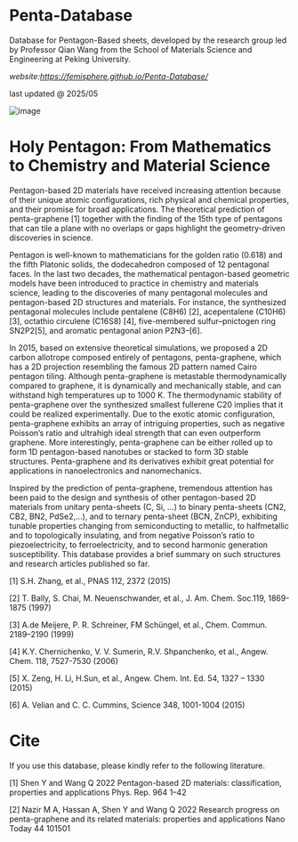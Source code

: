 # Penta-Database
Database for Pentagon-Based sheets,  developed by the research group led by Professor Qian Wang from the School of Materials Science and Engineering at Peking University.

_website:https://femisphere.github.io/Penta-Database/_

last updated @ 2025/05 

![image](https://github.com/user-attachments/assets/be1be052-a36c-4777-b369-1961b444fb01)


# Holy Pentagon: From Mathematics to Chemistry and Material Science

  Pentagon-based 2D materials have received increasing attention because of their unique atomic configurations, rich physical and chemical properties, and their promise for broad applications. The theoretical prediction of penta-graphene [1] together with the finding of the 15th type of pentagons that can tile a plane with no overlaps or gaps highlight the geometry-driven discoveries in science.

  Pentagon is well-known to mathematicians for the golden ratio (0.618) and the fifth Platonic solids, the dodecahedron composed of 12 pentagonal faces. In the last two decades, the mathematical pentagon-based geometric models have been introduced to practice in chemistry and materials science, leading to the discoveries of many pentagonal molecules and pentagon-based 2D structures and materials. For instance, the synthesized pentagonal molecules include pentalene (C8H6) [2], acepentalene (C10H6) [3], octathio circulene (C16S8) [4], five-membered sulfur–pnictogen ring SN2P2[5], and aromatic pentagonal anion P2N3–[6].

  In 2015, based on extensive theoretical simulations, we proposed a 2D carbon allotrope composed entirely of pentagons, penta-graphene, which has a 2D projection resembling the famous 2D pattern named Cairo pentagon tiling. Although penta-graphene is metastable thermodynamically compared to graphene, it is dynamically and mechanically stable, and can withstand high temperatures up to 1000 K. The thermodynamic stability of penta-graphene over the synthesized smallest fullerene C20 implies that it could be realized experimentally. Due to the exotic atomic configuration, penta-graphene exhibits an array of intriguing properties, such as negative Poisson’s ratio and ultrahigh ideal strength that can even outperform graphene. More interestingly, penta-graphene can be either rolled up to form 1D pentagon-based nanotubes or stacked to form 3D stable structures. Penta-graphene and its derivatives exhibit great potential for applications in nanoelectronics and nanomechanics.

  Inspired by the prediction of penta-graphene, tremendous attention has been paid to the design and synthesis of other pentagon-based 2D materials from unitary penta-sheets (C, Si, …) to binary penta-sheets (CN2, CB2, BN2, PdSe2,…), and to ternary penta-sheet (BCN, ZnCP), exhibiting tunable properties changing from semiconducting to metallic, to halfmetallic and to topologically insulating, and from negative Poisson’s ratio to piezoelectricity, to ferroelectricity, and to second harmonic generation susceptibility. This database provides a brief summary on such structures and research articles published so far.

[1] S.H. Zhang, et al., PNAS 112, 2372 (2015)

[2] T. Bally, S. Chai, M. Neuenschwander, et al., J. Am. Chem. Soc.119, 1869-1875 (1997)

[3] A.de Meijere, P. R. Schreiner, FM Schüngel, et al., Chem. Commun. 2189–2190 (1999)

[4] K.Y. Chernichenko, V. V. Sumerin, R.V. Shpanchenko, et al., Angew. Chem. 118, 7527-7530 (2006)

[5] X. Zeng, H. Li, H.Sun, et al., Angew. Chem. Int. Ed. 54, 1327 – 1330 (2015)

[6] A. Velian and C. C. Cummins, Science 348, 1001-1004 (2015)

# Cite

If you use this database, please kindly refer to the following literature.


[1] Shen Y and Wang Q 2022 Pentagon-based 2D materials: classification, properties and applications Phys. Rep. 964 1–42

[2] Nazir M A, Hassan A, Shen Y and Wang Q 2022 Research progress on penta-graphene and its related materials: properties and applications Nano Today 44 101501


